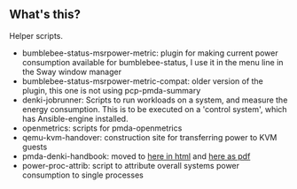 ## What's this?

Helper scripts.

* bumblebee-status-msrpower-metric: plugin for making current power consumption
  available for bumblebee-status, I use it in the menu line in the Sway
  window manager
* bumblebee-status-msrpower-metric-compat: older version of the plugin, this
  one is not using pcp-pmda-summary
* denki-jobrunner: Scripts to run workloads on a system, and measure
  the energy consumption.  This is to be executed on a 'control system',
  which has Ansible-engine installed.
* openmetrics: scripts for pmda-openmetrics
* qemu-kvm-handover: construction site for transferring power to
  KVM guests
* pmda-denki-handbook: moved to 
  [here in html](https://fluxcoil.net/files/pmda-denki-handbook-publish/denki.html)
  and [here as pdf](https://fluxcoil.net/files/pmda-denki-handbook-publish/denki.pdf)
* power-proc-attrib: script to attribute overall systems power
  consumption to single processes
